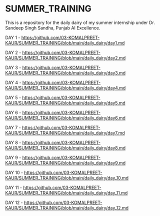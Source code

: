 # SUMMER_TRAINING
This is a repository for the daily dairy of my summer internship under Dr. Sandeep Singh Sandha, Punjab AI Excellence.

DAY 1 - https://github.com/03-KOMALPREET-KAUR/SUMMER_TRAINING/blob/main/daily_dairy/day1.md

DAY 2 - https://github.com/03-KOMALPREET-KAUR/SUMMER_TRAINING/blob/main/daily_dairy/day2.md

DAY 3 - https://github.com/03-KOMALPREET-KAUR/SUMMER_TRAINING/blob/main/daily_dairy/day3.md  

DAY 4 - https://github.com/03-KOMALPREET-KAUR/SUMMER_TRAINING/blob/main/daily_dairy/day4.md

DAY 5 - https://github.com/03-KOMALPREET-KAUR/SUMMER_TRAINING/blob/main/daily_dairy/day5.md

DAY 6 - https://github.com/03-KOMALPREET-KAUR/SUMMER_TRAINING/blob/main/daily_dairy/day6.md

DAY 7 - https://github.com/03-KOMALPREET-KAUR/SUMMER_TRAINING/blob/main/daily_dairy/day7.md

DAY 8 - https://github.com/03-KOMALPREET-KAUR/SUMMER_TRAINING/blob/main/daily_dairy/day8.md

DAY 9 - https://github.com/03-KOMALPREET-KAUR/SUMMER_TRAINING/blob/main/daily_dairy/day9.md

DAY 10 - https://github.com/03-KOMALPREET-KAUR/SUMMER_TRAINING/blob/main/daily_dairy/day_10.md

DAY 11 - https://github.com/03-KOMALPREET-KAUR/SUMMER_TRAINING/blob/main/daily_dairy/day_11.md  

DAY 12 - https://github.com/03-KOMALPREET-KAUR/SUMMER_TRAINING/blob/main/daily_dairy/day_12.md
